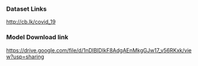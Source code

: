 ### Dataset Links

http://cb.lk/covid_19

### Model Download link

https://drive.google.com/file/d/1nDlBIDIkF8AdgAEnMkgGJw17_v56RKxk/view?usp=sharing
